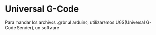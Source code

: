 # Universal G-Code

Para mandar los archivos .grbr al arduino, utilizaremos UGS(Universal G-Code Sender), un software
